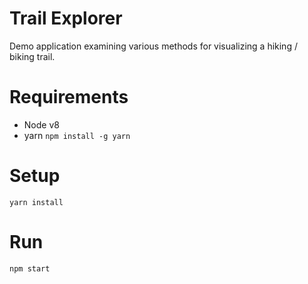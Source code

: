 # Trail Explorer
Demo application examining various methods for visualizing a hiking / biking trail.

# Requirements
- Node v8
- yarn ```npm install -g yarn```

# Setup
```yarn install```

# Run
```npm start```

